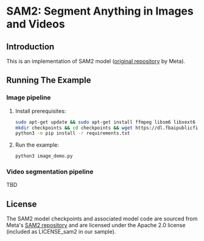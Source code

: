 # SAM2: Segment Anything in Images and Videos

## Introduction

This is an implementation of SAM2 model ([original repository](https://github.com/facebookresearch/sam2/tree/main) by Meta).

## Running The Example

### Image pipeline

1. Install prerequisites:

    ```bash
    sudo apt-get update && sudo apt-get install ffmpeg libsm6 libxext6  -y
    mkdir checkpoints && cd checkpoints && wget https://dl.fbaipublicfiles.com/segment_anything_2/092824/sam2.1_hiera_large.pt
    python3 -m pip install -r requirements.txt
    ```

2. Run the example:

    ```bash
    python3 image_demo.py
    ```

    <!-- Tripy: TEST: EXPECTED_STDOUT Start -->
    <!--
    ```
    Generating image embedding took {137.81±10%} ms per run (averaged over 100 runs, with 5 warmup runs)
    Predicting masks took {37.78±10%} ms per run (averaged over 100 runs, with 5 warmup runs)
    Scores for each prediction: {0.78759766±5%} {0.640625±5%} {0.05099487±5%}
    ```
     -->
    <!-- Tripy: TEST: EXPECTED_STDOUT End -->

### Video segmentation pipeline

TBD


## License
The SAM2 model checkpoints and associated model code are sourced from Meta's [SAM2 repository](https://github.com/facebookresearch/sam2/tree/main) and are licensed under the Apache 2.0 license (included as LICENSE_sam2 in our sample).
